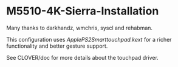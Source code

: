 # M5510-4K-Sierra-Installation

Many thanks to darkhandz, wmchris, syscl and rehabman.


This configuration uses _ApplePS2Smarttouchpad.kext_ for a richer functionality and better gesture support.

See CLOVER/doc for more details about the touchpad driver.


